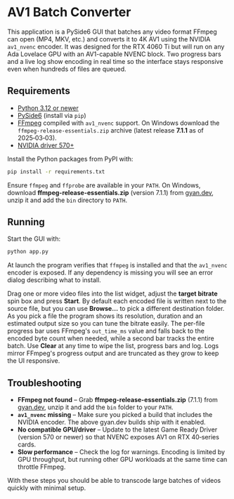# AV1 Batch Converter

This application is a PySide6 GUI that batches any video format FFmpeg can open (MP4, MKV, etc.) and converts it to 4K AV1 using the NVIDIA `av1_nvenc` encoder. It was designed for the RTX&nbsp;4060&nbsp;Ti but will run on any Ada&nbsp;Lovelace GPU with an AV1-capable NVENC block. Two progress bars and a live log show encoding in real time so the interface stays responsive even when hundreds of files are queued.

## Requirements

* [Python 3.12 or newer](https://www.python.org/downloads/)
* [PySide6](https://pypi.org/project/PySide6/) (install via `pip`)
* [FFmpeg](https://www.gyan.dev/ffmpeg/builds/) compiled with `av1_nvenc` support. On Windows download the `ffmpeg-release-essentials.zip` archive (latest release **7.1.1** as of 2025‑03‑03).
* [NVIDIA driver 570+](https://www.nvidia.com/Download/index.aspx)

Install the Python packages from PyPI with:

```bash
pip install -r requirements.txt
```

Ensure `ffmpeg` and `ffprobe` are available in your `PATH`. On Windows, download **ffmpeg-release-essentials.zip** (version 7.1.1) from [gyan.dev](https://www.gyan.dev/ffmpeg/builds/), unzip it and add the `bin` directory to `PATH`.

## Running

Start the GUI with:

```bash
python app.py
```

At launch the program verifies that `ffmpeg` is installed and that the `av1_nvenc` encoder is exposed. If any dependency is missing you will see an error dialog describing what to install.

Drag one or more video files into the list widget, adjust the **target bitrate** spin box and press **Start**. By default each encoded file is written next to the source file, but you can use **Browse…** to pick a different destination folder. As you pick a file the program shows its resolution, duration and an estimated output size so you can tune the bitrate easily. The per-file progress bar uses FFmpeg's `out_time_ms` value and falls back to the encoded byte count when needed, while a second bar tracks the entire batch. Use **Clear** at any time to wipe the list, progress bars and log. Logs mirror FFmpeg's progress output and are truncated as they grow to keep the UI responsive.

## Troubleshooting

* **FFmpeg not found** – Grab **ffmpeg-release-essentials.zip** (7.1.1) from [gyan.dev](https://www.gyan.dev/ffmpeg/builds/), unzip it and add the `bin` folder to your `PATH`.
* **`av1_nvenc` missing** – Make sure you picked a build that includes the NVIDIA encoder. The above gyan.dev builds ship with it enabled.
* **No compatible GPU/driver** – Update to the latest Game Ready Driver (version 570 or newer) so that NVENC exposes AV1 on RTX 40‑series cards.
* **Slow performance** – Check the log for warnings. Encoding is limited by GPU throughput, but running other GPU workloads at the same time can throttle FFmpeg.

With these steps you should be able to transcode large batches of videos quickly with minimal setup.
